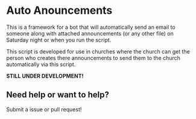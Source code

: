 # Auto Anouncements

This is a framework for a bot that will automatically send an email to someone along with attached announcements (or any other file) on Saturday night or when you run the script. 

This script is developed for use in churches where the church can get the person who creates there announcements to send them to the church automatically via this script.

**STILL UNDER DEVELOPMENT!**

## Need help or want to help?

Submit a issue or pull request!
